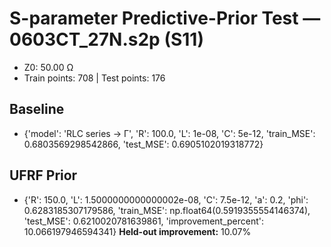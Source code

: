 # S-parameter Predictive-Prior Test — 0603CT_27N.s2p (S11)
- Z0: 50.00 Ω
- Train points: 708  |  Test points: 176

## Baseline
- {'model': 'RLC series -> Γ', 'R': 100.0, 'L': 1e-08, 'C': 5e-12, 'train_MSE': 0.6803569298542866, 'test_MSE': 0.6905102019318772}

## UFRF Prior
- {'R': 150.0, 'L': 1.5000000000000002e-08, 'C': 7.5e-12, 'a': 0.2, 'phi': 0.6283185307179586, 'train_MSE': np.float64(0.5919355554146374), 'test_MSE': 0.6210020781639861, 'improvement_percent': 10.066197946594341}
**Held-out improvement:** 10.07%